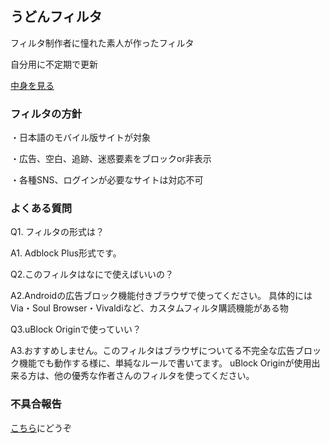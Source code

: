 ## うどんフィルタ

フィルタ制作者に憧れた素人が作ったフィルタ

自分用に不定期で更新

[中身を見る](https://raw.githubusercontent.com/mikadukiken/adblock/master/udonfilter.txt)

### フィルタの方針

・日本語のモバイル版サイトが対象

・広告、空白、追跡、迷惑要素をブロックor非表示

・各種SNS、ログインが必要なサイトは対応不可
### よくある質問
Q1. フィルタの形式は？

A1. Adblock Plus形式です。

Q2.このフィルタはなにで使えばいいの？

A2.Androidの広告ブロック機能付きブラウザで使ってください。
具体的にはVia・Soul Browser・Vivaldiなど、カスタムフィルタ購読機能がある物

Q3.uBlock Originで使っていい？

A3.おすすめしません。このフィルタはブラウザについてる不完全な広告ブロック機能でも動作する様に、単純なルールで書いてます。
uBlock Originが使用出来る方は、他の優秀な作者さんのフィルタを使ってください。


### 不具合報告
[こちら](https://jbbs.shitaraba.net/bbs/read.cgi/internet/25764/1642314720/)にどうぞ
